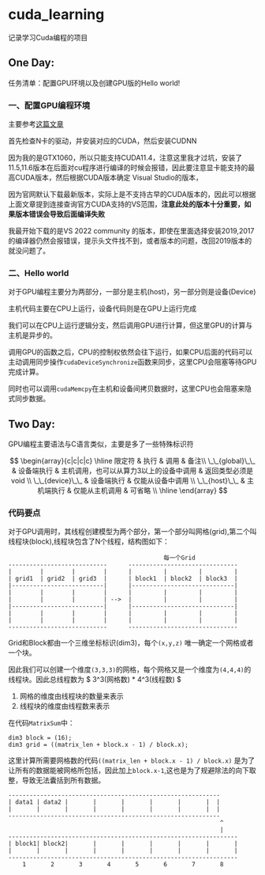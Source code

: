 # cuda_learning
记录学习Cuda编程的项目

## One Day:

任务清单：配置GPU环境以及创建GPU版的Hello world!

### 一、配置GPU编程环境

主要参考[这篇文章](https://blog.csdn.net/chen565884393/article/details/127905428)

首先检查N卡的驱动，并安装对应的CUDA，然后安装CUDNN

因为我的是GTX1060，所以只能支持CUDA11.4，注意这里我才过坑，安装了11.5,11.6版本在后面对cu程序进行编译的时候会报错，因此要注意显卡能支持的最高CUDA版本，然后根据CUDA版本确定 Visual Studio的版本，

因为官网默认下载最新版本，实际上是不支持古早的CUDA版本的，因此可以根据上面文章提到连接查询官方CUDA支持的VS范围，**注意此处的版本十分重要，如果版本错误会导致后面编译失败**

我最开始下载的是VS 2022 community 的版本，即使在里面选择安装2019,2017的编译器仍然会报错误，提示头文件找不到，或者版本的问题，改回2019版本的就没问题了。

### 二、Hello world

对于GPU编程主要分为两部分，一部分是主机(host)，另一部分则是设备(Device)

主机代码主要在CPU上运行，设备代码则是在GPU上运行完成

我们可以在CPU上运行逻辑分支，然后调用GPU进行计算，但这里GPU的计算与主机是异步的。

调用GPU的函数之后，CPU的控制权依然会往下运行，如果CPU后面的代码可以主动调用同步操作`cudaDeviceSynchronize`函数来同步，这里CPU会阻塞等待GPU完成计算。

同时也可以调用`cudaMemcpy`在主机和设备间拷贝数据时，这里CPU也会阻塞来隐式同步数据。

## Two Day:

GPU编程主要语法与C语言类似，主要是多了一些特殊标识符

$$
\begin{array}{c|c|c|c}
\hline
限定符 & 执行 & 调用 & 备注\\
\_\_{global}\_\_ & 设备端执行 & 主机调用，也可以从算力3以上的设备中调用 & 返回类型必须是void \\
\_\_{device}\_\_ & 设备端执行 & 仅能从设备中调用  \\
\_\_{host}\_\_ & 主机端执行 & 仅能从主机调用 & 可省略 \\ 
\hline
\end{array}
$$

### 代码要点

对于GPU调用时，其线程创建模型为两个部分，第一个部分叫网格(grid),第二个叫线程块(block),线程块包含了N个线程，结构图如下：

```
                                            每一个Grid
----------------------------      -------------------------------
|        |        |        |      |         |         |         |
| grid1  | grid2  | grid3  |      | block1  | block2  | block3  |
|--------------------------|      |-----------------------------|
|        |        |        |      |         |         |         |
|        |        |        | -->  |         |         |         |
|--------------------------|      |-----------------------------|
|        |        |        |      |         |         |         |
|        |        |        |      |         |         |         |
----------------------------      -------------------------------
```
Grid和Block都由一个三维坐标标识(dim3)，每个`(x,y,z)` 唯一确定一个网格或者一个块。

因此我们可以创建一个维度`(3,3,3)`的网格，每个网格又是一个维度为`(4,4,4)`的线程块。因此总线程数为 $ 3^3(网格数) * 4^3(线程数) $

1. 网格的维度由线程块的数量来表示
2. 线程块的维度由线程数来表示

在代码`MatrixSum`中：
```
dim3 block = (16);
dim3 grid = ((matrix_len + block.x - 1) / block.x);
```
这里计算所需要网格数的代码`((matrix_len + block.x - 1) / block.x)` 是为了让所有的数据能被网格所包括，因此加上`block.x-1`,这也是为了规避除法的向下取整，导致无法囊括到所有数据。

```
------------------------------------------------------------
| data1 | data2 |       |       |       |       |       |  |
|       |       |       |       |       |       |       |  |
------------------------------------------------------------
                                                            ^
                                                            |
-----------------------------------------------------------------
| block1| block2|       |       |       |       |       |       |
|       |       |       |       |       |       |       |       |
-----------------------------------------------------------------
    1       2       3       4       5       6       7       8
```

